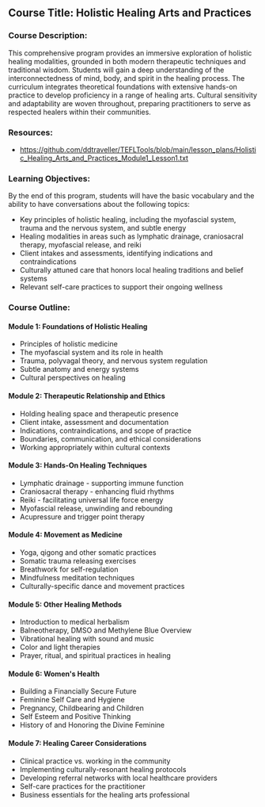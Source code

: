 ## **Course Title: Holistic Healing Arts and Practices**

### **Course Description:**

This comprehensive program provides an immersive exploration of holistic healing modalities, grounded in both modern therapeutic techniques and traditional wisdom. Students will gain a deep understanding of the interconnectedness of mind, body, and spirit in the healing process. The curriculum integrates theoretical foundations with extensive hands-on practice to develop proficiency in a range of healing arts. Cultural sensitivity and adaptability are woven throughout, preparing practitioners to serve as respected healers within their communities.

### **Resources:**
- https://github.com/ddtraveller/TEFLTools/blob/main/lesson_plans/Holistic_Healing_Arts_and_Practices_Module1_Lesson1.txt

### **Learning Objectives:**

By the end of this program, students will have the basic vocabulary and the ability to have conversations about the following topics:
- Key principles of holistic healing, including the myofascial system, trauma and the nervous system, and subtle energy
- Healing modalities in areas such as lymphatic drainage, craniosacral therapy, myofascial release, and reiki 
- Client intakes and assessments, identifying indications and contraindications 
- Culturally attuned care that honors local healing traditions and belief systems
- Relevant self-care practices to support their ongoing wellness

### **Course Outline:**

#### **Module 1: Foundations of Holistic Healing**
- Principles of holistic medicine 
- The myofascial system and its role in health
- Trauma, polyvagal theory, and nervous system regulation 
- Subtle anatomy and energy systems
- Cultural perspectives on healing

#### **Module 2: Therapeutic Relationship and Ethics**
- Holding healing space and therapeutic presence
- Client intake, assessment and documentation
- Indications, contraindications, and scope of practice
- Boundaries, communication, and ethical considerations
- Working appropriately within cultural contexts

#### **Module 3: Hands-On Healing Techniques**
- Lymphatic drainage - supporting immune function 
- Craniosacral therapy - enhancing fluid rhythms
- Reiki - facilitating universal life force energy
- Myofascial release, unwinding and rebounding
- Acupressure and trigger point therapy

#### **Module 4: Movement as Medicine**
- Yoga, qigong and other somatic practices 
- Somatic trauma releasing exercises
- Breathwork for self-regulation
- Mindfulness meditation techniques
- Culturally-specific dance and movement practices

#### **Module 5: Other Healing Methods**
- Introduction to medical herbalism 
- Balneotherapy, DMSO and Methylene Blue Overview
- Vibrational healing with sound and music
- Color and light therapies 
- Prayer, ritual, and spiritual practices in healing

#### **Module 6: Women's Health**
- Building a Financially Secure Future
- Feminine Self Care and Hygiene
- Pregnancy, Childbearing and Children
- Self Esteem and Positive Thinking
- History of and Honoring the Divine Feminine

#### **Module 7: Healing Career Considerations**
- Clinical practice vs. working in the community 
- Implementing culturally-resonant healing protocols
- Developing referral networks with local healthcare providers
- Self-care practices for the practitioner
- Business essentials for the healing arts professional